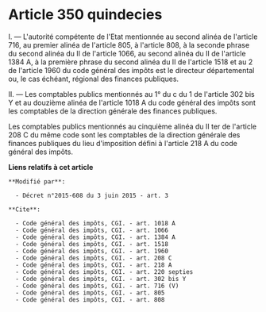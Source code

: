 # Article 350 quindecies

I. ― L'autorité compétente de l'Etat mentionnée au second alinéa de l'article 716, au premier alinéa de l'article 805, à
l'article 808, à la seconde phrase du second alinéa du II de l'article 1066, au second alinéa du II de l'article 1384 A, à la
première phrase du second alinéa du II de l'article 1518 et au 2 de l'article 1960 du code général des impôts est le
directeur départemental ou, le cas échéant, régional des finances publiques. 

II. ― Les comptables publics mentionnés au 1° du c du 1 de l'article 302 bis Y et au douzième alinéa de l'article 1018 A du
code général des impôts sont les comptables de la direction générale des finances publiques. 

Les comptables publics mentionnés au cinquième alinéa du II ter de l'article  208 C du même code sont les comptables de la
direction générale des finances publiques du lieu d'imposition défini à l'article 218 A du code général des impôts.

**Liens relatifs à cet article**

	**Modifié par**:

	  - Décret n°2015-608 du 3 juin 2015 - art. 3

	**Cite**:

	  - Code général des impôts, CGI. - art. 1018 A
	  - Code général des impôts, CGI. - art. 1066
	  - Code général des impôts, CGI. - art. 1384 A
	  - Code général des impôts, CGI. - art. 1518
	  - Code général des impôts, CGI. - art. 1960
	  - Code général des impôts, CGI. - art. 208 C
	  - Code général des impôts, CGI. - art. 218 A
	  - Code général des impôts, CGI. - art. 220 septies
	  - Code général des impôts, CGI. - art. 302 bis Y
	  - Code général des impôts, CGI. - art. 716 (V)
	  - Code général des impôts, CGI. - art. 805
	  - Code général des impôts, CGI. - art. 808
